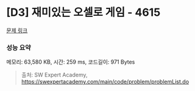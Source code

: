 # [D3] 재미있는 오셀로 게임 - 4615 

[문제 링크](https://swexpertacademy.com/main/code/problem/problemDetail.do?contestProbId=AWQmA4uK8ygDFAXj) 

### 성능 요약

메모리: 63,580 KB, 시간: 259 ms, 코드길이: 971 Bytes



> 출처: SW Expert Academy, https://swexpertacademy.com/main/code/problem/problemList.do